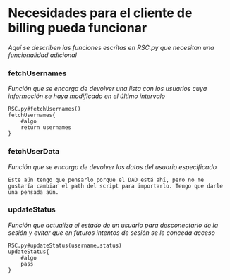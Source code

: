 
# Necesidades para el cliente de billing pueda funcionar
_Aquí se describen las funciones escritas en RSC.py que necesitan una funcionalidad adicional_

### fetchUsernames
_Función que se encarga de devolver una lista con los usuarios cuya información se haya modificado en el último intervalo_

```
RSC.py#fetchUsernames()
fetchUsernames{
    #algo
    return usernames
}
```

### fetchUserData
_Función que se encarga de devolver los datos del usuario especificado_

```
Este aún tengo que pensarlo porque el DAO está ahí, pero no me gustaría cambiar el path del script para importarlo. Tengo que darle una pensada aún.
```

### updateStatus
_Función que actualiza el estado de un usuario para desconectarlo de la sesión y evitar que en futuros intentos de sesión se le conceda acceso_

```
RSC.py#updateStatus(username,status)
updateStatus{
    #algo
    pass
}
```